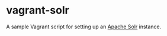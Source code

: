 vagrant-solr
============

A sample Vagrant script for setting up an [Apache Solr](http://lucene.apache.org/solr/) instance.
